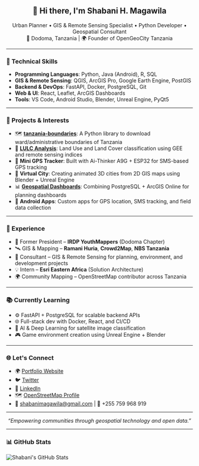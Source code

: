 <!-- README.md -->

<h2 align="center">👋 Hi there, I'm Shabani H. Magawila</h2>

<p align="center">
  Urban Planner • GIS & Remote Sensing Specialist • Python Developer • Geospatial Consultant<br>
  📍 Dodoma, Tanzania | 🌍 Founder of OpenGeoCity Tanzania
</p>

---

### 🔧 Technical Skills

- **Programming Languages**: Python, Java (Android), R, SQL
- **GIS & Remote Sensing**: QGIS, ArcGIS Pro, Google Earth Engine, PostGIS
- **Backend & DevOps**: FastAPI, Docker, PostgreSQL, Git
- **Web & UI**: React, Leaflet, ArcGIS Dashboards
- **Tools**: VS Code, Android Studio, Blender, Unreal Engine, PyQt5

---

### 🚀 Projects & Interests

- 🗺️ **[tanzania-boundaries](#)**: A Python library to download ward/administrative boundaries of Tanzania
- 🌾 **[LULC Analysis](https://code.earthengine.google.com/ff59f8823f418c55f01ffa5e7091d1fe)**: Land Use and Land Cover classification using GEE and remote sensing indices
- 📡 **Mini GPS Tracker**: Built with Ai-Thinker A9G + ESP32 for SMS-based GPS tracking
- 🌆 **Virtual City**: Creating animated 3D cities from 2D GIS maps using Blender + Unreal Engine
- 📊 **[Geospatial Dashboards](https://gistz.nbs.go.tz/portal/apps/experiencebuilder/experience/?id=0ff51ecf002244a7a1c0f74291df7b54)**: Combining PostgreSQL + ArcGIS Online for planning dashboards
- 📱 **Android Apps**: Custom apps for GPS location, SMS tracking, and field data collection

---

### 🏢 Experience

- 🧭 Former President – **IRDP YouthMappers** (Dodoma Chapter)
- 🛰️ GIS & Mapping – **Ramani Huria**, **Crowd2Map**, **NBS Tanzania**
- 💼 Consultant – GIS & Remote Sensing for planning, environment, and development projects
- 💡 Intern – **Esri Eastern Africa** (Solution Architecture)
- 🌍 Community Mapping – OpenStreetMap contributor across Tanzania

---

### 📚 Currently Learning

- ⚙️ FastAPI + PostgreSQL for scalable backend APIs
- 🌐 Full-stack dev with Docker, React, and CI/CD
- 🧠 AI & Deep Learning for satellite image classification
- 🎮 Game environment creation using Unreal Engine + Blender

---

### 🌐 Let's Connect

- 🌍 [Portfolio Website](https://sites.google.com/view/shaban-magawila)
- 🐦 [Twitter](https://twitter.com/ShabaniMagawila)
- 💼 [LinkedIn](https://linkedin.com/in/shabanimagawila)
- 🗺️ [OpenStreetMap Profile](https://www.openstreetmap.org/user/SHABANIMAGAWILA)
- 📧 shabanimagawila@gmail.com | 📱 +255 759 968 919

---

<p align="center"><em>“Empowering communities through geospatial technology and open data.”</em></p>

---

### 📊 GitHub Stats

![Shabani's GitHub Stats](https://github-readme-stats.vercel.app/api?username=ShabaniMagawila&count_private=true&show_icons=true)

